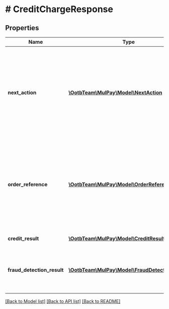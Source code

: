 # # CreditChargeResponse

## Properties

Name | Type | Description | Notes
------------ | ------------- | ------------- | -------------
**next_action** | [**\OotbTeam\MulPay\Model\NextAction**](NextAction.md) | レスポンスを受け取った後の加盟店様側の処理   仮売上成功時は&#x60;CAPTURE&#x60;、即時売上成功時は&#x60;NO_ACTION&#x60;です。 - &#x60;CAPTURE&#x60;：確定処理が必要 - &#x60;NO_ACTION&#x60;：後続処理なし | [optional]
**order_reference** | [**\OotbTeam\MulPay\Model\OrderReferenceCredit**](OrderReferenceCredit.md) | 支払いリクエストの取引情報     - &#x60;status&#x60;フィールドは以下の値を返します。     - 仮売上成功時: &#x60;AUTH&#x60;     - 即時売上成功時: &#x60;CAPTURE&#x60;   - &#x60;chargeType&#x60;フィールドは必ず&#x60;CREDIT&#x60;です。 | [optional]
**credit_result** | [**\OotbTeam\MulPay\Model\CreditResult**](CreditResult.md) | クレカ払いの結果情報 | [optional]
**fraud_detection_result** | [**\OotbTeam\MulPay\Model\FraudDetectionResult**](FraudDetectionResult.md) | 不正検知の結果情報   非同期モードが&#x60;true&#x60;の場合は&#x60;screeningType&#x60;のみ返します。 | [optional]

[[Back to Model list]](../../README.md#models) [[Back to API list]](../../README.md#endpoints) [[Back to README]](../../README.md)
